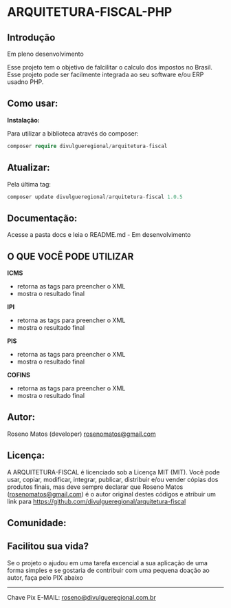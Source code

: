 # ARQUITETURA-FISCAL-PHP

## Introdução

Em pleno desenvolvimento<br>

Esse projeto tem o objetivo de falcilitar o calculo dos impostos no Brasil. Esse projeto pode ser facilmente integrada ao seu software e/ou ERP usadno PHP.

## Como usar:

<b>Instalação: </b>

Para utilizar a biblioteca através do composer:

```php
composer require divulgueregional/arquitetura-fiscal
```

## Atualizar:

Pela última tag: </b>

```php
composer update divulgueregional/arquitetura-fiscal 1.0.5
```

## Documentação:

Acesse a pasta docs e leia o README.md - Em desenvolvimento

## O QUE VOCÊ PODE UTILIZAR

<b>ICMS</b><br>

- retorna as tags para preencher o XML
- mostra o resultado final

<b>IPI</b><br>

- retorna as tags para preencher o XML
- mostra o resultado final

<b>PIS</b><br>

- retorna as tags para preencher o XML
- mostra o resultado final

<b>COFINS</b><br>

- retorna as tags para preencher o XML
- mostra o resultado final

## Autor:

Roseno Matos (developer) rosenomatos@gmail.com<br>

## Licença:

A ARQUITETURA-FISCAL é licenciado sob a Licença MIT (MIT). Você pode usar, copiar, modificar, integrar, publicar, distribuir e/ou vender cópias dos produtos finais, mas deve sempre declarar que Roseno Matos (rosenomatos@gmail.com) é o autor original destes códigos e atribuir um link para https://github.com/divulgueregional/arquitetura-fiscal

## Comunidade:

## Facilitou sua vida?

Se o projeto o ajudou em uma tarefa excencial a sua aplicação de uma forma simples e se gostaria de contribuir com uma pequena doação ao autor, faça pelo PIX abaixo<br><hr>

Chave Pix E-MAIL: roseno@divulgueregional.com.br
